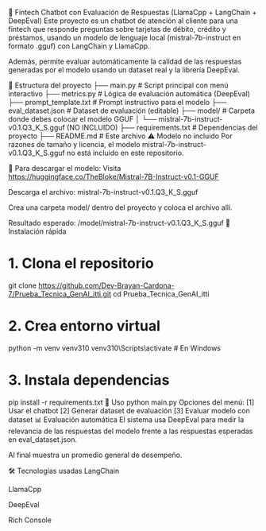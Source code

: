 🧠 Fintech Chatbot con Evaluación de Respuestas (LlamaCpp + LangChain + DeepEval)
Este proyecto es un chatbot de atención al cliente para una fintech que responde preguntas sobre tarjetas de débito, crédito y préstamos, usando un modelo de lenguaje local (mistral-7b-instruct en formato .gguf) con LangChain y LlamaCpp.

Además, permite evaluar automáticamente la calidad de las respuestas generadas por el modelo usando un dataset real y la librería DeepEval.

📁 Estructura del proyecto
├── main.py                  # Script principal con menú interactivo
├── metrics.py               # Lógica de evaluación automática (DeepEval)
├── prompt_template.txt      # Prompt instructivo para el modelo
├── eval_dataset.json        # Dataset de evaluación (editable)
├── model/                   # Carpeta donde debes colocar el modelo GGUF
│   └── mistral-7b-instruct-v0.1.Q3_K_S.gguf (NO INCLUIDO)
├── requirements.txt         # Dependencias del proyecto
├── README.md                # Este archivo
⚠️ Modelo no incluido
Por razones de tamaño y licencia, el modelo mistral-7b-instruct-v0.1.Q3_K_S.gguf no está incluido en este repositorio.

🔽 Para descargar el modelo:
Visita https://huggingface.co/TheBloke/Mistral-7B-Instruct-v0.1-GGUF

Descarga el archivo:
mistral-7b-instruct-v0.1.Q3_K_S.gguf

Crea una carpeta model/ dentro del proyecto y coloca el archivo allí.

Resultado esperado:
/model/mistral-7b-instruct-v0.1.Q3_K_S.gguf
🚀 Instalación rápida
# 1. Clona el repositorio
git clone https://github.com/Dev-Brayan-Cardona-7/Prueba_Tecnica_GenAI_itti.git
cd Prueba_Tecnica_GenAI_itti

# 2. Crea entorno virtual
python -m venv venv310
venv310\Scripts\activate  # En Windows

# 3. Instala dependencias
pip install -r requirements.txt
🧠 Uso
python main.py
Opciones del menú:
[1] Usar el chatbot
[2] Generar dataset de evaluación
[3] Evaluar modelo con dataset
📊 Evaluación automática
El sistema usa DeepEval para medir la relevancia de las respuestas del modelo frente a las respuestas esperadas en eval_dataset.json.

Al final muestra un promedio general de desempeño.

🛠 Tecnologías usadas
LangChain

LlamaCpp

DeepEval

Rich Console

